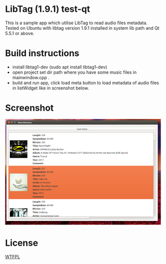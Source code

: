 # LibTag (1.9.1) test-qt
This is a sample app which utilise LibTag to read audio files metadata. Tested on Ubuntu with libtag version 1.9.1 installed in system lib path and Qt 5.5.1 or above.

# Build instructions

 - install libtag1-dev (sudo apt install libtag1-dev)
 - open project set dir path where you have some music files in mainwindow.cpp .
 - build and run app, click load meta button to load metadata of audio files in listWidget like in screenshot below.

# Screenshot
![LibTag test app Qt c++ By Keshav Bhatt](https://github.com/keshavbhatt/libtag-test-qt/blob/master/screenshots/Screenshot%20from%202019-08-01%2001-59-28.png?raw=true)

# License
[WTFPL](https://en.m.wikipedia.org/wiki/WTFPL?wprov=sfla1)

